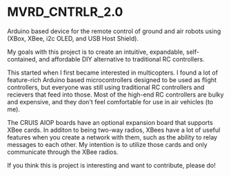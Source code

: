 # MVRD_CNTRLR_2.0
Arduino based device for the remote control of ground and air robots using (XBox, XBee, i2c OLED, and USB Host Shield).

My goals with this project is to create an intuitive, expandable, self-contained, and affordable DIY alternative to traditional RC controllers. 

This started when I first became interested in multicopters. I found a lot of feature-rich Arduino based microcontrollers designed to be used as flight controllers, but everyone was still using traditional RC controllers and recievers that feed into those. Most of the high-end RC controllers are bulky and expensive, and they don't feel comfortable for use in air vehicles (to me).

The CRUIS AIOP boards have an optional expansion board that supports XBee cards. In additon to being two-way radios, XBees have a lot of useful features when you create a network with them, such as the ability to relay messages to each other. My intention is to utilize those cards and only communicate through the XBee radios. 

If you think this is project is interesting and want to contribute, please do! 
